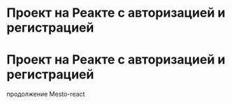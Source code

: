 # Проект на Реакте с авторизацией и регистрацией
# Проект на Реакте с авторизацией и регистрацией
продолжение Mesto-react